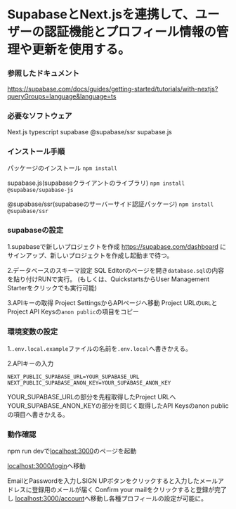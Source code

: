 # SupabaseとNext.jsを連携して、ユーザーの認証機能とプロフィール情報の管理や更新を使用する。

### 参照したドキュメント

https://supabase.com/docs/guides/getting-started/tutorials/with-nextjs?queryGroups=language&language=ts

### 必要なソフトウェア

Next.js
typescript
supabase
@supabase/ssr
supabase.js

### インストール手順

パッケージのインストール
`npm install`

supabase.js(supabaseクライアントのライブラリ)
`npm install @supabase/supabase-js`

@supabase/ssr(supabaseのサーバーサイド認証パッケージ)
`npm install @supabase/ssr`

### supabaseの設定

1.supabaseで新しいプロジェクトを作成
 https://supabase.com/dashboard にサインアップ、新しいプロジェクトを作成し起動まで待つ。

2.データベースのスキーマ設定
SQL Editorのページを開き`database.sql`の内容を貼り付けRUNで実行。
(もしくは、QuickstartsからUser Management Starterをクリックでも実行可能)


3.APIキーの取得
Project SettingsからAPIページへ移動
Project URLの`URL`とProject API Keysの`anon public`の項目をコピー

### 環境変数の設定

1.`.env.local.example`ファイルの名前を`.env.local`へ書きかえる。

2.APIキーの入力

```.env.local
NEXT_PUBLIC_SUPABASE_URL=YOUR_SUPABASE_URL
NEXT_PUBLIC_SUPABASE_ANON_KEY=YOUR_SUPABASE_ANON_KEY
```

YOUR_SUPABASE_URLの部分を先程取得したProject URLへ
YOUR_SUPABASE_ANON_KEYの部分を同じく取得したAPI Keysのanon publicの項目へ書きかえる。

### 動作確認

npm run devで[localhost:3000](http://localhost:3000)のページを起動

[localhost:3000/login](http://localhost:3000/login)へ移動

EmailとPasswordを入力しSIGN UPボタンをクリックすると入力したメールアドレスに登録用のメールが届く
Confirm your mailをクリックすると登録が完了し
[localhost:3000/account](http://localhost:3000/account)へ移動し各種プロフィールの設定が可能に。
